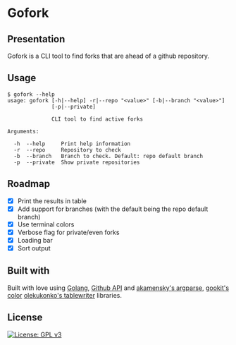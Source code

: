 # Gofork
## Presentation
Gofork is a CLI tool to find forks that are ahead of a github repository.
## Usage
```
$ gofork --help
usage: gofork [-h|--help] -r|--repo "<value>" [-b|--branch "<value>"]
              [-p|--private]

              CLI tool to find active forks

Arguments:

  -h  --help     Print help information
  -r  --repo     Repository to check
  -b  --branch   Branch to check. Default: repo default branch
  -p  --private  Show private repositories
```
## Roadmap
* [x] Print the results in table
* [x] Add support for branches (with the default being the repo default branch)
* [x] Use terminal colors
* [x] Verbose flag for private/even forks
* [x] Loading bar
* [X] Sort output
## Built with
Built with love using [Golang](https://golang.org), [Github API](https://developer.github.com/v3/) and [akamensky's argparse](github.com/akamensky/argparse), [gookit's color](github.com/gookit/color) [olekukonko's tablewriter](github.com/olekukonko/tablewriter) libraries.

## License
[![License: GPL v3](https://img.shields.io/badge/License-GPLv3-blue.svg)](https://www.gnu.org/licenses/gpl-3.0)
